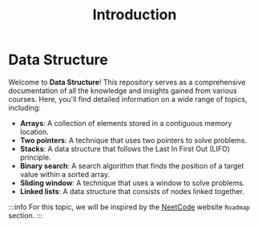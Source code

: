﻿---
title: Introduction
---

# Data Structure

Welcome to **Data Structure**! This repository serves as a comprehensive
documentation of all the knowledge and
insights gained from various courses. Here, you'll find detailed information on
a wide range of topics, including:


- **Arrays**: A collection of elements stored in a contiguous memory location.
- **Two pointers**: A technique that uses two pointers to solve problems.
- **Stacks**: A data structure that follows the Last In First Out (LIFO) principle.
- **Binary search**: A search algorithm that finds the position of a target value within a sorted array.
- **Sliding window**: A technique that uses a window to solve problems.
- **Linked lists**: A data structure that consists of nodes linked together.




:::info
For this topic, we will be inspired by the [NeetCode](https://neetcode.com/)
website `Roadmap` section.
:::
